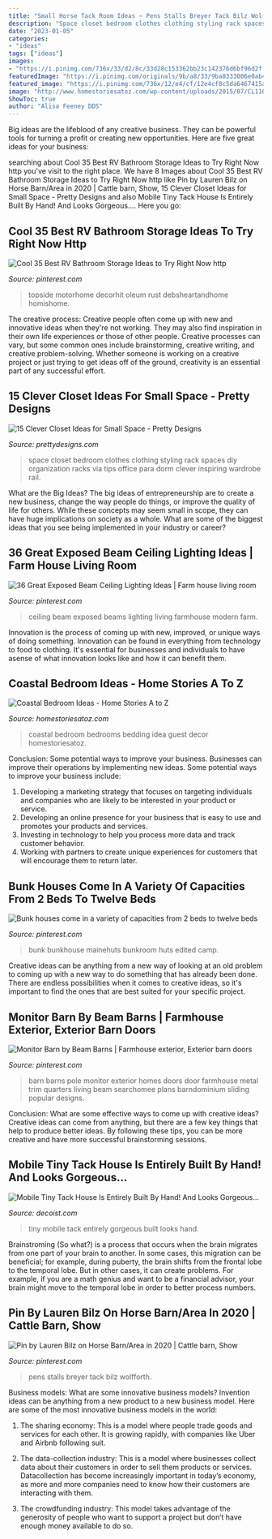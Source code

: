 ```yaml
---
title: "Small Horse Tack Room Ideas ~ Pens Stalls Breyer Tack Bilz Wolfforth"
description: "Space closet bedroom clothes clothing styling rack spaces diy organization racks via tips office para dorm clever inspiring wardrobe rail"
date: "2023-01-05"
categories:
- "ideas"
tags: ["ideas"]
images:
- "https://i.pinimg.com/736x/33/d2/8c/33d28c153362bb23c142376d6bf96d2f.jpg"
featuredImage: "https://i.pinimg.com/originals/9b/a8/33/9ba8333006e0ab4b64532d6e045b54a4.jpg"
featured_image: "https://i.pinimg.com/736x/12/e4/cf/12e4cf8c5da6467415a1ebbb8c557fc6.jpg"
image: "http://www.homestoriesatoz.com/wp-content/uploads/2015/07/CL110-2.jpg"
ShowToc: true
author: "Alisa Feeney DDS"
---
```



Big ideas are the lifeblood of any creative business. They can be powerful tools for turning a profit or creating new opportunities. Here are five great ideas for your business:

	

		
searching about Cool 35 Best RV Bathroom Storage Ideas to Try Right Now http you've visit to the right place. We have 8 Images about Cool 35 Best RV Bathroom Storage Ideas to Try Right Now http like Pin by Lauren Bilz on Horse Barn/Area in 2020 | Cattle barn, Show, 15 Clever Closet Ideas for Small Space - Pretty Designs and also Mobile Tiny Tack House Is Entirely Built By Hand! And Looks Gorgeous…. Here you go:
		
    
## Cool 35 Best RV Bathroom Storage Ideas To Try Right Now Http

<img loading=lazy src="https://i.pinimg.com/originals/9b/a8/33/9ba8333006e0ab4b64532d6e045b54a4.jpg" onerror="this.onerror=null;this.src='https://tse2.mm.bing.net/th?id=OIP.NuXM8ltLjVS3KqKNbDXV0wHaJ3&amp;pid=15.1';" alt="Cool 35 Best RV Bathroom Storage Ideas to Try Right Now http">

_Source: pinterest.com_

>topside motorhome decorhit oleum rust debsheartandhome homishome. 

	

The creative process:
Creative people often come up with new and innovative ideas when they're not working. They may also find inspiration in their own life experiences or those of other people. Creative processes can vary, but some common ones include brainstorming, creative writing, and creative problem-solving. Whether someone is working on a creative project or just trying to get ideas off of the ground, creativity is an essential part of any successful effort.

    
## 15 Clever Closet Ideas For Small Space - Pretty Designs

<img loading=lazy src="http://www.prettydesigns.com/wp-content/uploads/2015/10/Styling-Small-Space.jpg" onerror="this.onerror=null;this.src='https://tse1.mm.bing.net/th?id=OIP.BnaQd9UjnC-153LUUXUIZQHaIM&amp;pid=15.1';" alt="15 Clever Closet Ideas for Small Space - Pretty Designs">

_Source: prettydesigns.com_

>space closet bedroom clothes clothing styling rack spaces diy organization racks via tips office para dorm clever inspiring wardrobe rail. 

	

What are the Big Ideas?
The big ideas of entrepreneurship are to create a new business, change the way people do things, or improve the quality of life for others. While these concepts may seem small in scope, they can have huge implications on society as a whole. What are some of the biggest ideas that you see being implemented in your industry or career?

    
## 36 Great Exposed Beam Ceiling Lighting Ideas | Farm House Living Room

<img loading=lazy src="https://i.pinimg.com/736x/12/e4/cf/12e4cf8c5da6467415a1ebbb8c557fc6.jpg" onerror="this.onerror=null;this.src='https://tse2.mm.bing.net/th?id=OIP.6SlXCFi4TRP0KnZZmsX8LAHaLH&amp;pid=15.1';" alt="36 Great Exposed Beam Ceiling Lighting Ideas | Farm house living room">

_Source: pinterest.com_

>ceiling beam exposed beams lighting living farmhouse modern farm. 

	

Innovation is the process of coming up with new, improved, or unique ways of doing something. Innovation can be found in everything from technology to food to clothing. It's essential for businesses and individuals to have asense of what innovation looks like and how it can benefit them.

    
## Coastal Bedroom Ideas - Home Stories A To Z

<img loading=lazy src="http://www.homestoriesatoz.com/wp-content/uploads/2015/07/CL110-2.jpg" onerror="this.onerror=null;this.src='https://tse2.mm.bing.net/th?id=OIP.QWXW2dIb2GXjliuM43ICfAHaLH&amp;pid=15.1';" alt="Coastal Bedroom Ideas - Home Stories A to Z">

_Source: homestoriesatoz.com_

>coastal bedroom bedrooms bedding idea guest decor homestoriesatoz. 

	

Conclusion: Some potential ways to improve your business.
Businesses can improve their operations by implementing new ideas. Some potential ways to improve your business include:
1. Developing a marketing strategy that focuses on targeting individuals and companies who are likely to be interested in your product or service.
2. Developing an online presence for your business that is easy to use and promotes your products and services.
3. Investing in technology to help you process more data and track customer behavior.
4. Working with partners to create unique experiences for customers that will encourage them to return later.

    
## Bunk Houses Come In A Variety Of Capacities From 2 Beds To Twelve Beds

<img loading=lazy src="https://i.pinimg.com/736x/33/d2/8c/33d28c153362bb23c142376d6bf96d2f.jpg" onerror="this.onerror=null;this.src='https://tse3.mm.bing.net/th?id=OIP._HeRDBwfBkqIJQBK2h5v7wHaLH&amp;pid=15.1';" alt="Bunk houses come in a variety of capacities from 2 beds to twelve beds">

_Source: pinterest.com_

>bunk bunkhouse mainehuts bunkroom huts edited camp. 

	

Creative ideas can be anything from a new way of looking at an old problem to coming up with a new way to do something that has already been done. There are endless possibilities when it comes to creative ideas, so it's important to find the ones that are best suited for your specific project.

    
## Monitor Barn By Beam Barns | Farmhouse Exterior, Exterior Barn Doors

<img loading=lazy src="https://i.pinimg.com/736x/de/8b/cd/de8bcd265ffffae97d5d99a64eef239f.jpg" onerror="this.onerror=null;this.src='https://tse4.mm.bing.net/th?id=OIP.ErpRMaTFV5yrz0SgzNZEaQHaLH&amp;pid=15.1';" alt="Monitor Barn by Beam Barns | Farmhouse exterior, Exterior barn doors">

_Source: pinterest.com_

>barn barns pole monitor exterior homes doors door farmhouse metal trim quarters living beam searchomee plans barndominium sliding popular designs. 

	

Conclusion: What are some effective ways to come up with creative ideas?
Creative ideas can come from anything, but there are a few key things that help to produce better ideas. By following these tips, you can be more creative and have more successful brainstorming sessions.

    
## Mobile Tiny Tack House Is Entirely Built By Hand! And Looks Gorgeous…

<img loading=lazy src="https://cdn.decoist.com/wp-content/uploads/2013/12/Addition-of-new-workstation-to-the-small-home.jpg" onerror="this.onerror=null;this.src='https://tse2.mm.bing.net/th?id=OIP.Ytf1ZjxkznF1sXUDy681QAHaE7&amp;pid=15.1';" alt="Mobile Tiny Tack House Is Entirely Built By Hand! And Looks Gorgeous…">

_Source: decoist.com_

>tiny mobile tack entirely gorgeous built looks hand. 

	

Brainstroming (So what?) is a process that occurs when the brain migrates from one part of your brain to another. In some cases, this migration can be beneficial; for example, during puberty, the brain shifts from the frontal lobe to the temporal lobe. But in other cases, it can create problems. For example, if you are a math genius and want to be a financial advisor, your brain might move to the temporal lobe in order to better process numbers.

    
## Pin By Lauren Bilz On Horse Barn/Area In 2020 | Cattle Barn, Show

<img loading=lazy src="https://i.pinimg.com/736x/2d/6d/5a/2d6d5ab663aabb91497861038e646dc8.jpg" onerror="this.onerror=null;this.src='https://tse2.mm.bing.net/th?id=OIP.FZ0_jS9lSr5MFs4U154AnAHaFj&amp;pid=15.1';" alt="Pin by Lauren Bilz on Horse Barn/Area in 2020 | Cattle barn, Show">

_Source: pinterest.com_

>pens stalls breyer tack bilz wolfforth. 

	

Business models: What are some innovative business models?
Invention ideas can be anything from a new product to a new business model. Here are some of the most innovative business models in the world:
1. The sharing economy: This is a model where people trade goods and services for each other. It is growing rapidly, with companies like Uber and Airbnb following suit.

2. The data-collection industry: This is a model where businesses collect data about their customers in order to sell them products or services. Datacollection has become increasingly important in today’s economy, as more and more companies need to know how their customers are interacting with them.

3. The crowdfunding industry: This model takes advantage of the generosity of people who want to support a project but don’t have enough money available to do so.

